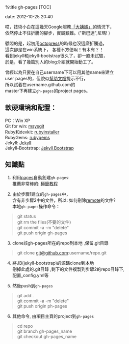 %title gh-pages
[TOC]

date: 2012-10-25 20:40


哎，技術小白在這幾天Google服務[「大姨媽」](http://www.v2ex.com/t/50724)的情況下，  
依然停止不住折騰的腳步，實屬艱難。("斯巴達",尼瑪! )

鬱悶的是，起初用[octopress](http://octopress.org/)的時候也沒這麽折騰過，  
這次卻是在win系統下， 各種不方便啊！有木有？！  
看到jekyll和jekyll-bootstrap很久了，卻一直未試驗，   
於是，看了幾篇別人的blog介紹就開始動工了。

曾經以為只要在自己username下可以用其他name來建立  
user pages的，但貌似[幫助文檔](https://help.github.com/articles/user-organization-and-project-pages)提示不行，  
所以試着在username.github.com的  
master下再建立<code>gh-pages</code>的project pages。

<!--more-->

## 軟硬環境和配置：

PC：Win XP  
Git for win: [msysgit](http://msysgit.github.com/)  
Ruby和devkit: [rubyinstaller](http://rubyinstaller.org/downloads/)  
RubyGems: [rubygems](http://rubygems.org/pages/download)  
Jekyll: [Jekyll](http://jekyllbootstrap.com/usage/jekyll-quick-start.html)  
Jekyll-Bootstrap: [Jekyll Bootstrap](http://jekyllbootstrap.com)  

## 知識點  

1.  利用[pages](http://pages.github.com/)自動創建<code>gh-pages</code>:    
推薦非常棒的: [極簡教程](http://yanping.me/cn/blog/2012/03/18/github-pages-step-by-step/)  

2.  由於步驟1建立的<code>gh-pages</code>中，  
含有非步驟2中的文件，所以: 如何刪除[remote](http://hi.baidu.com/zairl23/item/4a34c60084108fd01ef0464d)的文件?  
本地<code>gh-pages</code>操作命令：   
>git status  
>git rm the files(不要的文件)   
>git commit -a -m "delete"   
>git push origin gh-pages  

3.  clone該gh-pages所在的repo到本地 ,保留.git目錄  
>git clone git@github.com:username/repo.git 

4. 將JB(jekyll-bootstrap)的源碼clone到本地   
刪掉此處的.git目錄 ,剩下的文件複製到步驟2的repo目錄下,   
配置_config.yml等    

5. 然後push到<code>gh-pages</code>  
> git add .  
> git commit -a -m "delete"  
> git push origin ph-pages  

6. 其他命令, 由項目主頁的project到<code>gh-pages</code>  
>cd repo  
>git branch gh-pages_name   
>git checkout gh-pages_name

